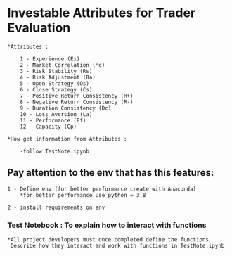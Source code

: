 # Investable Attributes for Trader Evaluation

    *Attributes :

        1 - Experience (Ex) 
        2 - Market Correlation (Mc)
        3 - Risk Stability (Rs)
        4 - Risk Adjustment (Ra)
        5 - Open Strategy (Os)
        6 - Close Strategy (Cs) 
        7 - Positive Return Consistency (R+) 
        8 - Negative Return Consistency (R-) 
        9 - Duration Consistency (Dc)
        10 - Loss Aversion (La)
        11 - Performance (Pf)
        12 - Capacity (Cp)

    *How get information from Attributes :

        -follow TestNote.ipynb

## Pay attention to the env that has this features:

    1 - Define env (for better performance create with Anaconda) 
        *for better performance use python = 3.8 

    2 - install requirements on env 

### Test Notebook : To explain how to interact with functions 

    *All project developers must once completed define the functions
     Describe how they interact and work with functions in TestNote.ipynb